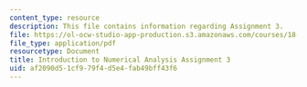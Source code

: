```yaml
---
content_type: resource
description: This file contains information regarding Assignment 3.
file: https://ol-ocw-studio-app-production.s3.amazonaws.com/courses/18-330-introduction-to-numerical-analysis-spring-2012/af2090d51cf979f4d5e4fab49bff43f6_MIT18_330S12_hw3.pdf
file_type: application/pdf
resourcetype: Document
title: Introduction to Numerical Analysis Assignment 3
uid: af2090d5-1cf9-79f4-d5e4-fab49bff43f6
---
```

